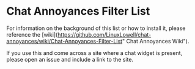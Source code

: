 # Chat Annoyances Filter List

For information on the background of this list or how to install it, please reference the [wiki](https://github.com/LinuxLowell/chat-annoyances/wiki/Chat-Annoyances-Filter-List" Chat Annoyances Wiki").

If you use this and come across a site where a chat widget is present, please open an issue and include a link to the site.
